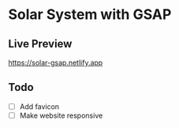 # Solar System with GSAP

## Live Preview

<https://solar-gsap.netlify.app>

## Todo

- [ ] Add favicon
- [ ] Make website responsive
